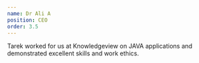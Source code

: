 ```yaml
---
name: Dr Ali A
position: CEO 
order: 3.5 
---
```


Tarek worked for us at Knowledgeview on JAVA applications and demonstrated excellent skills and work ethics.